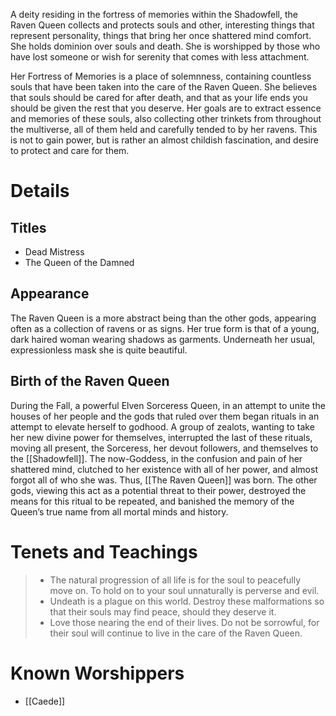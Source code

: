A deity residing in the fortress of memories within the Shadowfell, the Raven Queen collects and protects souls and other, interesting things that represent personality, things that bring her once shattered mind comfort. She holds dominion over souls and death. She is worshipped by those who have lost someone or wish for serenity that comes with less attachment.

Her Fortress of Memories is a place of solemnness, containing countless souls that have been taken into the care of the Raven Queen. She believes that souls should be cared for after death, and that as your life ends you should be given the rest that you deserve. Her goals are to extract essence and memories of these souls, also collecting other trinkets from throughout the multiverse, all of them held and carefully tended to by her ravens. This is not to gain power, but is rather an almost childish fascination, and desire to protect and care for them.
# Details
## Titles
- Dead Mistress
- The Queen of the Damned
## Appearance
The Raven Queen is a more abstract being than the other gods, appearing often as a collection of ravens or as signs. Her true form is that of a young, dark haired woman wearing shadows as garments. Underneath her usual, expressionless mask she is quite beautiful.

## Birth of the Raven Queen
During the Fall, a powerful Elven Sorceress Queen, in an attempt to unite the houses of her people and the gods that ruled over them began rituals in an attempt to elevate herself to godhood. A group of zealots, wanting to take her new divine power for themselves, interrupted the last of these rituals, moving all present, the Sorceress, her devout followers, and themselves to the [[Shadowfell]]. The now-Goddess, in the confusion and pain of her shattered mind, clutched to her existence with all of her power, and almost forgot all of who she was. Thus, [[The Raven Queen]] was born. The other gods, viewing this act as a potential threat to their power, destroyed the means for this ritual to be repeated, and banished the memory of the Queen’s true name from all mortal minds and history.
# Tenets and Teachings
> - The natural progression of all life is for the soul to peacefully move on. To hold on to your soul unnaturally is perverse and evil.
> - Undeath is a plague on this world. Destroy these malformations so that their souls may find peace, should they deserve it.
> - Love those nearing the end of their lives. Do not be sorrowful, for their soul will continue to live in the care of the Raven Queen.
# Known Worshippers
- [[Caede]]